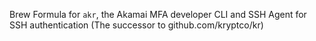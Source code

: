 Brew Formula for `akr`, the Akamai MFA developer CLI and SSH Agent for SSH authentication
(The successor to github.com/kryptco/kr)

